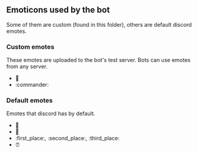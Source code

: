 ## Emoticons used by the bot

Some of them are custom (found in this folder), others are default discord emotes.

### Custom emotes

These emotes are uploaded to the bot's test server. Bots can use emotes 
from any server.

 - :gem:
 - :commander:

### Default emotes

Emotes that discord has by default.

 - :mega:
 - :eyes:
 - :first_place:, :second_place:, :third_place:
 - :alarm_clock: